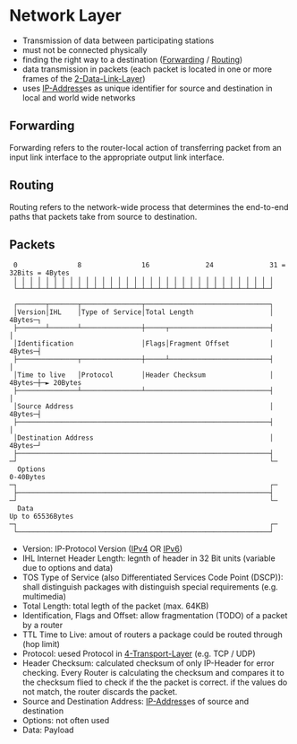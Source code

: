 # Network Layer
- Transmission of data between participating stations
- must not be connected physically
- finding the right way to a destination ([Forwarding](#Forwarding) / [Routing](#Routing))
- data transmission in packets (each packet is located in one or more frames of the [2-Data-Link-Layer](2-Data-Link-Layer.md))
- uses [IP-Address](../IP-Address.md)es as unique identifier for source and destination in local and world wide networks

## Forwarding
Forwarding refers to the router-local action of transferring packet from an input link interface to the appropriate output link interface.

## Routing
Routing refers to the network-wide process that determines the end-to-end paths that packets take from source to destination.

## Packets
```
 0               8               16              24              31 = 32Bits = 4Bytes
 │ │ │ │ │ │ │ │ │ │ │ │ │ │ │ │ │ │ │ │ │ │ │ │ │ │ │ │ │ │ │ │ │
 └─┴─┴─┴─┴─┴─┴─┴─┴─┴─┴─┴─┴─┴─┴─┴─┴─┴─┴─┴─┴─┴─┴─┴─┴─┴─┴─┴─┴─┴─┴─┴─┘

 ┌───────┬───────┬───────────────┬───────────────────────────────┐
 │Version│IHL    │Type of Service│Total Length                   │ 4Bytes─┐
 ├───────┴───────┴───────────────┼─────┬─────────────────────────┤        │
 │Identification                 │Flags│Fragment Offset          │ 4Bytes─┤
 ├───────────────┬───────────────┼─────┴─────────────────────────┤        │
 │Time to live   │Protocol       │Header Checksum                │ 4Bytes─┼─► 20Bytes
 ├───────────────┴───────────────┴───────────────────────────────┤        │
 │Source Address                                                 │ 4Bytes─┤
 ├───────────────────────────────────────────────────────────────┤        │
 │Destination Address                                            │ 4Bytes─┘
 ├───────────────────────────────────────────────────────────────┤
─┘                                                               └─
  Options                                                                   0-40Bytes
─┐                                                               ┌─
 ├───────────────────────────────────────────────────────────────┤
─┘                                                               └─
  Data                                                               Up to 65536Bytes
─┐                                                               ┌─
 └───────────────────────────────────────────────────────────────┘
```

- Version: IP-Protocol Version ([IPv4](../IP-Address.md#IPv4) OR [IPv6](../IP-Address.md#IPv6))
- IHL Internet Header Length: legnth of header in 32 Bit units (variable due to options and data)
- TOS Type of Service (also Differentiated Services Code Point (DSCP)):  shall distinguish packages with distinguish special requirements (e.g. multimedia)
- Total Length: total legth of the packet (max. 64KB)
- Identification, Flags and Offset:  allow fragmentation (TODO) of a packet by a router
- TTL Time to Live: amout of routers a package could be routed through (hop limit)
- Protocol: uesed Protocol in [4-Transport-Layer](4-Transport-Layer.md) (e.g. TCP / UDP)
- Header Checksum: calculated checksum of only IP-Header for error checking. Every Router is calculating the checksum and compares it to the checksum flied to check if the the packet is correct. if the values do not match, the router discards the packet.
- Source and Destination Address: [IP-Address](../IP-Address.md)es of source and destination 
- Options: not often used
- Data: Payload
